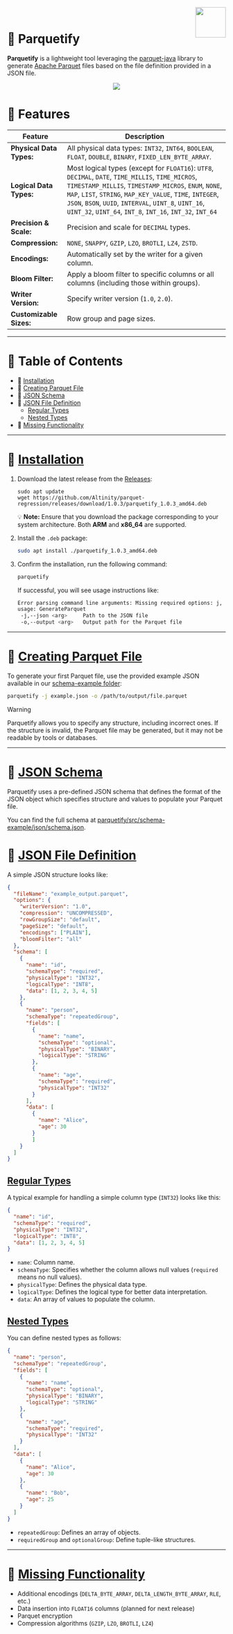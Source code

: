 <img align=right style="width: 5em;" src="https://github.com/user-attachments/assets/1e97270f-7925-4cc2-8791-8d0cc77fe512">

<br>

# 🧩 Parquetify

**Parquetify** is a lightweight tool leveraging the [parquet-java](https://github.com/apache/parquet-java) library to generate [Apache Parquet](https://parquet.apache.org/) files based on the file definition provided in a JSON file.

<p align="center">
  <img src="https://github.com/user-attachments/assets/f63888b6-59db-46ce-9d75-c17fd88833d1">
</p>

# 🌟 Features

| Feature | Description |
|---|---|
| **Physical Data Types:** | All physical data types: `INT32`, `INT64`, `BOOLEAN`, `FLOAT`, `DOUBLE`, `BINARY`, `FIXED_LEN_BYTE_ARRAY`. |
| **Logical Data Types:** | Most logical types (except for `FLOAT16`): `UTF8`, `DECIMAL`, `DATE`, `TIME_MILLIS`, `TIME_MICROS`, `TIMESTAMP_MILLIS`, `TIMESTAMP_MICROS`, `ENUM`, `NONE`, `MAP`, `LIST`, `STRING`, `MAP_KEY_VALUE`, `TIME`, `INTEGER`, `JSON`, `BSON`, `UUID`, `INTERVAL`, `UINT_8`, `UINT_16`, `UINT_32`, `UINT_64`, `INT_8`, `INT_16`, `INT_32`, `INT_64` |
| **Precision & Scale:** | Precision and scale for `DECIMAL` types. |
| **Compression:** | `NONE`, `SNAPPY`, `GZIP`, `LZO`, `BROTLI`, `LZ4`, `ZSTD`. |
| **Encodings:** | Automatically set by the writer for a given column. |
| **Bloom Filter:** | Apply a bloom filter to specific columns or all columns (including those within groups). |
| **Writer Version:** | Specify writer version (`1.0`, `2.0`). |
| **Customizable Sizes:** | Row group and page sizes. |

---

# 📝 Table of Contents

- 💾 [Installation](#-installation) 
- 🚀 [Creating Parquet File](#-creating-parquet-file)
- 📐 [JSON Schema](#-json-schema)
- 📘 [JSON File Definition](#-json-file-definition)
   - [Regular Types](#regular-types)
   - [Nested Types](#nested-types)
- 🚧 [Missing Functionality](#-missing-functionality)

---

# 💾 [Installation](#-table-of-contents)

1. Download the latest release from the [Releases](https://github.com/Altinity/parquet-regression/releases):

    ```
    sudo apt update
    wget https://github.com/Altinity/parquet-regression/releases/download/1.0.3/parquetify_1.0.3_amd64.deb
    ```
    
    💡 **Note:** Ensure that you download the package corresponding to your system architecture. Both **ARM** and **x86_64** are supported.

2. Install the `.deb` package:

    ```bash
    sudo apt install ./parquetify_1.0.3_amd64.deb
    ```

3. Confirm the installation, run the following command:

    ```bash
    parquetify
    ```
    
    If successful, you will see usage instructions like:
    
    ```bash
    Error parsing command line arguments: Missing required options: j, o
    usage: GenerateParquet
     -j,--json <arg>     Path to the JSON file
     -o,--output <arg>   Output path for the Parquet file
    ```

---    

# 🚀 [Creating Parquet File](#-table-of-contents)

To generate your first Parquet file, use the provided example JSON available in our [schema-example folder](https://github.com/Altinity/parquet-regression/blob/main/parquetify/src/schema-example/json/example.json):

```bash
parquetify -j example.json -o /path/to/output/file.parquet
```
> [!WARNING]
> Parquetify allows you to specify any structure, including incorrect ones. If the structure is invalid, the Parquet file may be generated, but it may not be readable by tools or databases.

---

# 📐 [JSON Schema](#-table-of-contents)

Parquetify uses a pre-defined JSON schema that defines the format of the JSON object which specifies structure and values to populate your Parquet file.

You can find the full schema at [parquetify/src/schema-example/json/schema.json](https://github.com/Altinity/parquet-regression/blob/main/parquetify/src/schema-example/json/schema.json).

# 📘 [JSON File Definition](#-table-of-contents)

A simple JSON structure looks like:

```json
{
  "fileName": "example_output.parquet",
  "options": {
    "writerVersion": "1.0",
    "compression": "UNCOMPRESSED",
    "rowGroupSize": "default",
    "pageSize": "default",
    "encodings": ["PLAIN"],
    "bloomFilter": "all"
  },
  "schema": [
    {
      "name": "id",
      "schemaType": "required",
      "physicalType": "INT32",
      "logicalType": "INT8",
      "data": [1, 2, 3, 4, 5]
    },
    {
      "name": "person",
      "schemaType": "repeatedGroup",
      "fields": [
        {
          "name": "name",
          "schemaType": "optional",
          "physicalType": "BINARY",
          "logicalType": "STRING"
        },
        {
          "name": "age",
          "schemaType": "required",
          "physicalType": "INT32"
        }
      ],
      "data": [
        {
          "name": "Alice",
          "age": 30
        }
        ]
    }
  ]
}
```

## [Regular Types](#-table-of-contents)

A typical example for handling a simple column type (`INT32`) looks like this:

```json
{
  "name": "id",
  "schemaType": "required",
  "physicalType": "INT32",
  "logicalType": "INT8",
  "data": [1, 2, 3, 4, 5]
}
```

- `name`: Column name.
- `schemaType`: Specifies whether the column allows null values (`required` means no null values).
- `physicalType`: Defines the physical data type.
- `logicalType`: Defines the logical type for better data interpretation.
- `data`: An array of values to populate the column.

## [Nested Types](#-table-of-contents)

You can define nested types as follows:

```json
{
  "name": "person",
  "schemaType": "repeatedGroup",
  "fields": [
    {
      "name": "name",
      "schemaType": "optional",
      "physicalType": "BINARY",
      "logicalType": "STRING"
    },
    {
      "name": "age",
      "schemaType": "required",
      "physicalType": "INT32"
    }
  ],
  "data": [
    {
      "name": "Alice",
      "age": 30
    },
    {
      "name": "Bob",
      "age": 25
    }
  ]
}
```

- `repeatedGroup`: Defines an array of objects.
- `requiredGroup` and `optionalGroup`: Define tuple-like structures.

---

# 🚧 [Missing Functionality](#-table-of-contents)

- Additional encodings (`DELTA_BYTE_ARRAY`, `DELTA_LENGTH_BYTE_ARRAY`, `RLE`, etc.)
- Data insertion into `FLOAT16` columns (planned for next release)
- Parquet encryption
- Compression algorithms (`GZIP`, `LZO`, `BROTLI`, `LZ4`)

